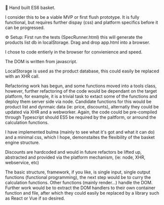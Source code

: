 📝 Hand built ES6 basket.

I consider this to be a viable MVP or first flush prototype. It is fully functional, but requires further dispay (css) and platform specifics before it can be progressed.

⚙ Setup: First run the tests (SpecRunner.html) this will generate the products list db in localStorage. Drag and drop app.html into a browser.

I chose to code entierly in the browser for convienience and speed.

The DOM is written from javascript.

LocalStorage is used as the product database, this could easily be replaced with an XHR call.

Refactoring work has begun, and some functions moved into a tools class, however, further refactoring of the code would be dependant on the target platform, for example, it is a trivial task to extact some of the functions and deploy them server side via node. Candidate functions for this would be product list and dynmaic data (ie: price, discounts), alternatly they could be updated via XHR and a webworker. Again, the code could be pre-compiled through Typescript should ES5 be required by the paltform, or arround the calculation functions.

I have implemented bulma (mainly to see what it's got and what it can do) and a minimal css, which I hope, demonstaites the flexibility of the basket engine structure.

Discounts are hardcoded and would in future refactors be lifted up, abstracted and provided via the platform mechanism, (ie: node, XHR, webservice, etc)

The basic structure, framework, if you like, is single input, single output functions (functional programming), the next step would be to curry the calculation functions. Other functions (mainly render...) handle the DOM. Further work would be to extract the DOM handlers to their own container function and file, after which they could easily be replaced by a library such as React or Vue if so desired.